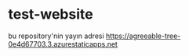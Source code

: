 # test-website

bu repository'nin yayın adresi https://agreeable-tree-0e4d67703.3.azurestaticapps.net
